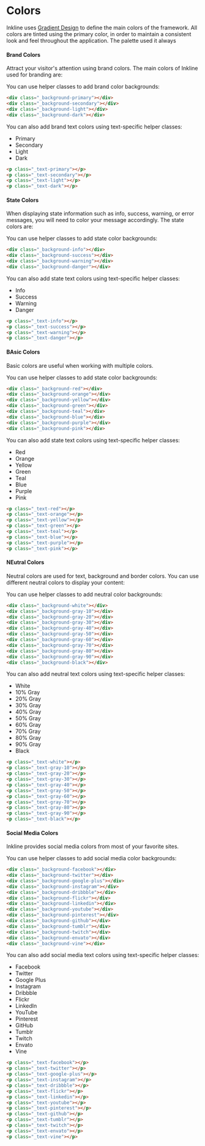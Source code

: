 # Colors
Inkline uses [Gradient Design](http://inkline.io) to define the main colors of the framework. All colors are tinted using the primary color, 
in order to maintain a consistent look and feel throughout the application. The palette used it always

#### Brand Colors
Attract your visitor's attention using brand colors. The main colors of Inkline used for branding are:

<row>
    <column xs="3">
        <color-box type="primary" title="Primary" description="#24C6DC ~ #514A9D"></color-box>
    </column>
    <column xs="3">
        <color-box type="secondary" title="Secondary" description="#C33764 ~ #1D2671"></color-box>
    </column>
    <column xs="3">
        <color-box type="light" title="Light" description="#F8F9FA ~ #E9ECEf"></color-box>
    </column>
    <column xs="3">
        <color-box type="dark" title="Dark" description="#343A40 ~ #212529"></Color-box>
    </column>
</row>

You can use helper classes to add brand color backgrounds:

~~~html
<div class="_background-primary"></div>
<div class="_background-secondary"></div>
<div class="_background-light"></div>
<div class="_background-dark"></div>
~~~

You can also add brand text colors using text-specific helper classes:

<ul class="-inline">
    <li class="_text-primary">Primary</li>
    <li class="_text-secondary">Secondary</li>
    <li class="_text-light">Light</li>
    <li class="_text-dark">Dark</li>
</ul>

~~~html
<p class="_text-primary"></p>
<p class="_text-secondary"></p>
<p class="_text-light"></p>
<p class="_text-dark"></p>
~~~


#### State Colors
When displaying state information such as info, success, warning, or error messages, you will need to color your message accordingly. The state colors are:

<row>
    <column xs="3">
        <color-box type="info" title="Info" description="#43B7DC ~ #506EE5"></color-box>
    </column>
    <column xs="3">
        <color-box type="success" title="Success" description="#38EF7D ~ #11998E"></color-box>
    </column>
    <column xs="3">
        <color-box type="warning" title="Warning" description="#EEA849 ~ #F46B45"></color-box>
    </column>
    <column xs="3">
        <color-box type="danger" title="Danger" description="#FF7968 ~ #CB2D3E"></color-box>
    </column>
</row>

You can use helper classes to add state color backgrounds:

~~~html
<div class="_background-info"></div>
<div class="_background-success"></div>
<div class="_background-warning"></div>
<div class="_background-danger"></div>
~~~

You can also add state text colors using text-specific helper classes:

<ul class="-inline">
    <li class="_text-info">Info</li>
    <li class="_text-success">Success</li>
    <li class="_text-warning">Warning</li>
    <li class="_text-danger">Danger</li>
</ul>

~~~html
<p class="_text-info"></p>
<p class="_text-success"></p>
<p class="_text-warning"></p>
<p class="_text-danger"></p>
~~~


#### BAsic Colors
Basic colors are useful when working with multiple colors.

<row>
    <column xs="3">
        <color-box type="red" title="Red" description="#FF7968 ~ #CB2D3E"></color-box>
    </column>
    <column xs="3">
        <color-box type="orange" title="Orange" description="#EEA849 ~ #F46B45"></color-box>
    </column>
    <column xs="3">
        <color-box type="yellow" title="Yellow" description="#FFE359 ~ #FFBE21"></color-box>
    </column>
    <column xs="3">
        <color-box type="green" title="Green" description="#38EF7D ~ #11998E"></color-box>
    </column>
    <column xs="3">
        <color-box type="teal" title="Teal" description="#37F7DF ~ #00AAA1"></color-box>
    </column>
    <column xs="3">
        <color-box type="blue" title="Blue" description="#43B7DC ~ #506EE5"></color-box>
    </column>
    <column xs="3">
        <color-box type="purple" title="Purple" description="#6A89D2 ~ #4B39B9"></color-box>
    </column>
    <column xs="3">
        <color-box type="pink" title="Pink" description="#FF7698 ~ #FF2C59"></color-box>
    </column>
</row>

You can use helper classes to add state color backgrounds:

~~~html
<div class="_background-red"></div>
<div class="_background-orange"></div>
<div class="_background-yellow"></div>
<div class="_background-green"></div>
<div class="_background-teal"></div>
<div class="_background-blue"></div>
<div class="_background-purple"></div>
<div class="_background-pink"></div>
~~~

You can also add state text colors using text-specific helper classes:

<ul class="-inline">
    <li class="_text-red">Red</li>
    <li class="_text-orange">Orange</li>
    <li class="_text-yellow">Yellow</li>
    <li class="_text-green">Green</li>
    <li class="_text-teal">Teal</li>
    <li class="_text-blue">Blue</li>
    <li class="_text-purple">Purple</li>
    <li class="_text-pink">Pink</li>
</ul>

~~~html
<p class="_text-red"></p>
<p class="_text-orange"></p>
<p class="_text-yellow"></p>
<p class="_text-green"></p>
<p class="_text-teal"></p>
<p class="_text-blue"></p>
<p class="_text-purple"></p>
<p class="_text-pink"></p>
~~~


#### NEutral Colors
Neutral colors are used for text, background and border colors. You can use different neutral colors to display your content:

<row>
    <column xs="3">
        <color-box type="white" title="White" description="#FFFFFF ~ #FCFDFB"></color-box>
    </column>
    <column xs="3">
        <color-box type="gray-10" title="10% Gray" description="#FCFDFB ~ #F8F9FA"></color-box>
    </column>
    <column xs="3">
        <color-box type="gray-20" title="20% Gray" description="#F8F9FA ~ #E9ECEF"></color-box>
    </column>
    <column xs="3">
        <color-box type="gray-30" title="30% Gray" description="#E9ECEF ~ #DEE2E6"></color-box>
    </column>
    <column xs="3">
        <color-box type="gray-40" title="40% Gray" description="#DEE2E6 ~ #CEd4DA"></color-box>
    </column>
    <column xs="3">
        <color-box type="gray-50" title="50% Gray" description="#CEd4DA ~ #ADB5BD"></color-box>
    </column>
    <column xs="3">
        <color-box type="gray-60" title="60% Gray" description="#ADB5BD ~ #868E96"></color-box>
    </column>
    <column xs="3">
        <color-box type="gray-70" title="70% Gray" description="#868E96 ~ #495057"></Color-box>
    </column>
    <column xs="3">
        <color-box type="gray-80" title="80% Gray" description="#495057 ~ #343A40"></color-box>
    </column>
    <column xs="3">
        <color-box type="gray-90" title="90% Gray" description="#343A40 ~ #212529"></Color-box>
    </column>
    <column xs="3">
        <color-box type="black" title="Black" description="#212529 ~ #000000"></Color-box>
    </column>
</row>


You can use helper classes to add neutral color backgrounds:

~~~html
<div class="_background-white"></div>
<div class="_background-gray-10"></div>
<div class="_background-gray-20"></div>
<div class="_background-gray-30"></div>
<div class="_background-gray-40"></div>
<div class="_background-gray-50"></div>
<div class="_background-gray-60"></div>
<div class="_background-gray-70"></div>
<div class="_background-gray-80"></div>
<div class="_background-gray-90"></div>
<div class="_background-black"></div>
~~~

You can also add neutral text colors using text-specific helper classes:

<ul class="-inline">
    <li class="_text-white _background-black">White</li>
    <li class="_text-gray-10">10% Gray</li>
    <li class="_text-gray-20">20% Gray</li>
    <li class="_text-gray-30">30% Gray</li>
    <li class="_text-gray-40">40% Gray</li>
    <li class="_text-gray-50">50% Gray</li>
    <li class="_text-gray-60">60% Gray</li>
    <li class="_text-gray-70">70% Gray</li>
    <li class="_text-gray-80">80% Gray</li>
    <li class="_text-gray-90">90% Gray</li>
    <li class="_text-black">Black</li>
</ul>

~~~html
<p class="_text-white"></p>
<p class="_text-gray-10"></p>
<p class="_text-gray-20"></p>
<p class="_text-gray-30"></p>
<p class="_text-gray-40"></p>
<p class="_text-gray-50"></p>
<p class="_text-gray-60"></p>
<p class="_text-gray-70"></p>
<p class="_text-gray-80"></p>
<p class="_text-gray-90"></p>
<p class="_text-black"></p>
~~~


#### Social Media Colors
Inkline provides social media colors from most of your favorite sites.

<row>
    <column xs="3">
        <color-box type="facebook" title="Facebook" description="#4A7AC9 ~ #3B5998"></color-box>
    </column>
    <column xs="3">
        <color-box type="twitter" title="Twitter" description="#57C5FF ~ #1C8DDA"></color-box>
    </column>
    <column xs="3">
        <color-box type="google-plus" title="Google Plus" description="#DD5F4B ~ #DD3A27"></color-box>
    </column>
    <column xs="3">
        <color-box type="instagram" title="Instagram" description="#833AB4 ~ #FD1D1D ~ #FCB045"></color-box>
    </column>
    <column xs="3">
        <color-box type="dribbble" title="Dribbble" description="#FF64A3 ~ #D13E83"></color-box>
    </column>
    <column xs="3">
        <color-box type="behance" title="Behance" description="#4F88FF ~ #1769FF"></color-box>
    </column>
    <column xs="3">
        <color-box type="flickr" title="Flickr" description="#FF669C ~ #D6006E"></color-box>
    </column>
    <column xs="3">
        <color-box type="linkedin" title="LinkedIn" description="#00AAFF ~ #0077B5"></color-box>
    </column>
    <column xs="3">
        <color-box type="youtube" title="YouTube" description="#E5504c ~ #B31217"></color-box>
    </column>
    <column xs="3">
        <color-box type="pinterest" title="Pinterest" description="#FF4D56 ~ #BD081C"></color-box>
    </column>
    <column xs="3">
        <color-box type="github" title="Github" description="#424242 ~ #333333"></Color-box>
    </column>
    <column xs="3">
        <color-box type="tumblr" title="Tumblr" description="#536884 ~ #35465C"></color-box>
    </column>
    <column xs="3">
        <color-box type="twitch" title="Twitch" description="#8B6CCB ~ #6441A5"></color-box>
    </column>
    <column xs="3">
        <color-box type="envato" title="Envato" description="#B2D068 ~ #6EB516"></color-box>
    </column>
    <column xs="3">
        <color-box type="vine" title="Vine" description="#30D6A9 ~ #00AE81"></color-box>
    </column>
</row>

You can use helper classes to add social media color backgrounds:

~~~html
<div class="_background-facebook"></div>
<div class="_background-twitter"></div>
<div class="_background-google-plus"></div>
<div class="_background-instagram"></div>
<div class="_background-dribbble"></div>
<div class="_background-flickr"></div>
<div class="_background-linkedin"></div>
<div class="_background-youtube"></div>
<div class="_background-pinterest"></div>
<div class="_background-github"></div>
<div class="_background-tumblr"></div>
<div class="_background-twitch"></div>
<div class="_background-envato"></div>
<div class="_background-vine"></div>
~~~

You can also add social media text colors using text-specific helper classes:

<ul class="-inline">
    <li class="_text-facebook">Facebook</li>
    <li class="_text-twitter">Twitter</li>
    <li class="_text-google-plus">Google Plus</li>
    <li class="_text-instagram">Instagram</li>
    <li class="_text-dribbble">Dribbble</li>
    <li class="_text-flickr">Flickr</li>
    <li class="_text-linkedin">LinkedIn</li>
    <li class="_text-youtube">YouTube</li>
    <li class="_text-pinterest">Pinterest</li>
    <li class="_text-github">GitHub</li>
    <li class="_text-tumblr">Tumblr</li>
    <li class="_text-twitch">Twitch</li>
    <li class="_text-envato">Envato</li>
    <li class="_text-vine">Vine</li>
</ul>

~~~html
<p class="_text-facebook"></p>
<p class="_text-twitter"></p>
<p class="_text-google-plus"></p>
<p class="_text-instagram"></p>
<p class="_text-dribbble"></p>
<p class="_text-flickr"></p>
<p class="_text-linkedin"></p>
<p class="_text-youtube"></p>
<p class="_text-pinterest"></p>
<p class="_text-github"></p>
<p class="_text-tumblr"></p>
<p class="_text-twitch"></p>
<p class="_text-envato"></p>
<p class="_text-vine"></p>
~~~
